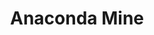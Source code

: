 ---
title: Anaconda Mine
layout: gallery
permalink: /anaconda.html
filter: item.mine contains 'Anaconda'
---